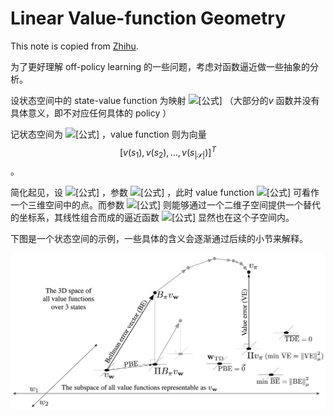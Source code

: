 # Linear Value-function Geometry

This note is copied from [Zhihu](https://zhuanlan.zhihu.com/p/54784178).

为了更好理解 off-policy learning 的一些问题，考虑对函数逼近做一些抽象的分析。

设状态空间中的 state-value function 为映射 ![\[&#x516C;&#x5F0F;\]](https://www.zhihu.com/equation?tex=v%3AS%5Cto+R) （大部分的$v$ 函数并没有具体意义，即不对应任何具体的 policy ） 

记状态空间为 ![\[&#x516C;&#x5F0F;\]](https://www.zhihu.com/equation?tex=%5Cmathcal+S%3D%5C%7Bs_1%2Cs_2%2C%5Cldots%2Cs_%7B%7C%5Cmathcal+S%7C%7D%5C%7D) ，value function 则为向量 $$\left[v\left(s_{1}\right), v\left(s_{2}\right), \ldots, v\left(s_{|\mathcal{S}|}\right)\right]^{T}$$  。

简化起见，设 ![\[&#x516C;&#x5F0F;\]](https://www.zhihu.com/equation?tex=%5Cmathcal+S%3D%5C%7Bs_1%2Cs_2%2Cs_3%5C%7D) ，参数 ![\[&#x516C;&#x5F0F;\]](https://www.zhihu.com/equation?tex=%5Cmathbf%7Bw%7D%3D%28w_1%2Cw_2%29%5ET) ，此时 value function ![\[&#x516C;&#x5F0F;\]](https://www.zhihu.com/equation?tex=%5Bv%28s_1%29%2Cv%28s_2%29%2Cv%28s_3%29%5D%5ET) 可看作一个三维空间中的点。而参数 ![\[&#x516C;&#x5F0F;\]](https://www.zhihu.com/equation?tex=%5Cmathbf%7Bw%7D) 则能够通过一个二维子空间提供一个替代的坐标系，其线性组合而成的逼近函数 ![\[&#x516C;&#x5F0F;\]](https://www.zhihu.com/equation?tex=v_%7B%5Cmathbf%7Bw%7D%7D) 显然也在这个子空间内。

下图是一个状态空间的示例，一些具体的含义会逐渐通过后续的小节来解释。

![The geometry of linear value-function approximation.](../.gitbook/assets/jie-ping-20191105-xia-wu-9.59.16.png)









